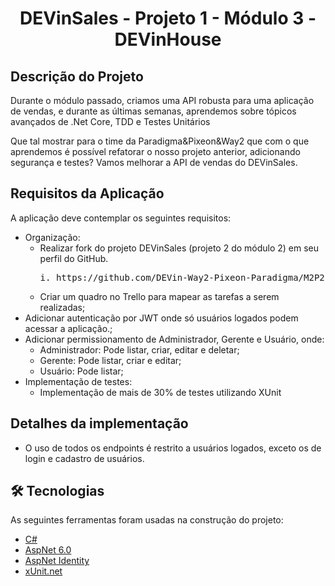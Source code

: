 <h1 align="center"> DEVinSales - Projeto 1 - Módulo 3 - DEVinHouse</h1>

## Descrição do Projeto
<p align="left">Durante o módulo passado, criamos uma API robusta para uma aplicação de vendas, e durante as últimas semanas, aprendemos sobre tópicos avançados de .Net Core, TDD e Testes Unitários

Que tal mostrar para o time da Paradigma&Pixeon&Way2 que com o que aprendemos é possível refatorar o nosso projeto anterior, adicionando segurança e testes? Vamos melhorar a API de vendas do DEVinSales.

</p>

## Requisitos da Aplicação
<p align="left">A aplicação deve contemplar os seguintes requisitos:</p>
<ul>
    <li>
      Organização:<br>
      <ul>
          <li>Realizar fork do projeto DEVinSales (projeto 2 do módulo 2) em seu perfil do GitHub.<br>
              <pre>i. https://github.com/DEVin-Way2-Pixeon-Paradigma/M2P2-DEVinSales;</pre>
          </li>
          <li>
              Criar um quadro no Trello para mapear as tarefas a serem realizadas;
          </li>
      </ul>
    </li>
    <li>Adicionar autenticação por JWT onde só usuários logados podem acessar a aplicação.;</li>
    <li>
      Adicionar permissionamento de Administrador, Gerente e Usuário, onde:<br>
      <ul>
          <li>Administrador: Pode listar, criar, editar e deletar;</li>
          <li>Gerente: Pode listar, criar e editar;</li>
          <li>Usuário: Pode listar;</li>
      </ul>
    </li>
    <li>
      Implementação de testes:<br>
      <ul>
          <li>Implementação de mais de 30% de testes utilizando XUnit</li>
      </ul>
    </li>
</ul>

## Detalhes da implementação

<ul>
  <li>
    O uso de todos os endpoints é restrito a usuários logados, exceto os de login e cadastro de usuários.
  </li>
</ul>

## 🛠 Tecnologias

As seguintes ferramentas foram usadas na construção do projeto:

- [C#](https://docs.microsoft.com/pt-br/dotnet/csharp/)
- [AspNet 6.0](https://dotnet.microsoft.com/en-us/)
- [AspNet Identity](https://docs.microsoft.com/en-us/aspnet/core/security/authentication/identity?view=aspnetcore-6.0&tabs=visual-studio)
- [xUnit.net](https://xunit.net/)
